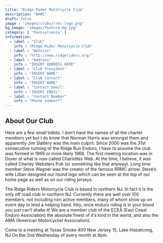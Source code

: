```yaml
---
title: "Ridge Rider Motorcycle Club"
description: "RRMC"
draft: false
image : "images/clubs/rrmc-logo.png"
bg_image: "images/feature-bg.jpg"
category: [ "Pennsylvania" ]
information:
  - label : "Club"
    info : "Ridge Rider Motorcycle Club"
  - label : "Website"
    info : "http://www.ridgeriders.org/"
  - label : "Address"
    info : "INSERT ADDRESS HERE"
  - label : "Club President"
    info : "INSERT NAME"
  - label : "Club Contact"
    info : "INSERT NAME"
  - label : "Contact Email"
    info : "INSERT EMAIL"
  - label : "Contact Number"
    info : "Phone number?"
---
```


## About Our Club

Here are a few small tidbits. I don’t have the names of all the charter members yet but I do know that Norman Harris was amongst them and apparently Jim Slattery was the main culprit. Since 2000 was the 31st consecutive running of the Ridge Run Enduro, I have to assume the club was formed in 1969 or more likely 1968. The first meeting location was in Dover at what is now called Charlottes Web. At the time, I believe, it was called Charley Websters Pub (or something like that anyway). Long time member Steve Wagner was the creator of the famous RRMC arrow. Steve’s wife Lillian designed our round logo which can be seen at the top of our home page as well as on our riding jerseys.

The Ridge Riders Motorcycle Club is based in northern NJ. In fact it is the only off road club in northern NJ. Currently there are well over 100 members, not including non active members, many of whom show up on event day to lend a helping hand. Hey, once enduro riding is in your blood you just can’t shake it! We are a member club of the ECEA (East Coast Enduro Association) the absolute finest of it’s kind in the world, and also the AMA (American Motorcyclist Association).

Come to a meeting at Texas Smoke
400 New Jersey 15, Lake Hopatcong, NJ
On the 2nd Wednesday of every month at 8pm.
